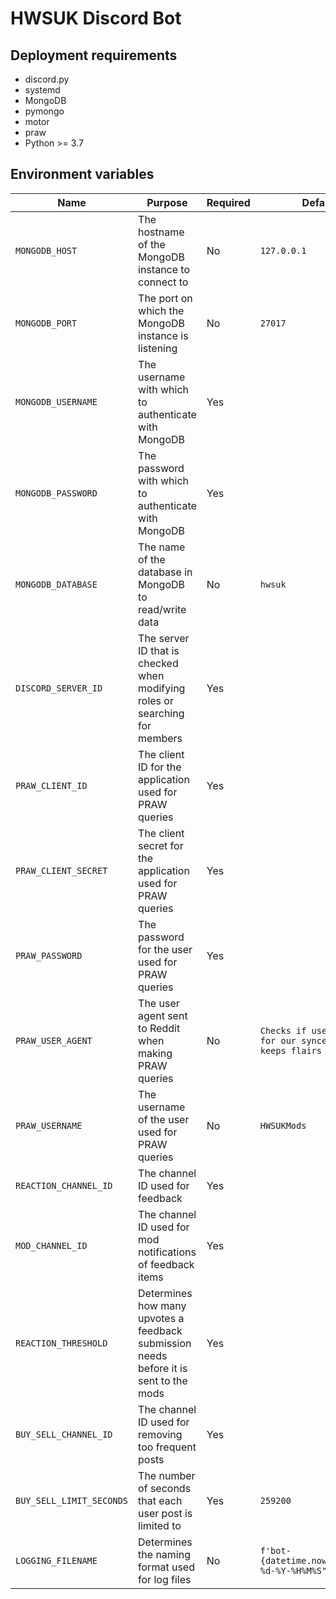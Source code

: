 # HWSUK Discord Bot

## Deployment requirements

- discord.py
- systemd
- MongoDB
- pymongo
- motor
- praw
- Python >= 3.7

## Environment variables

| Name | Purpose | Required | Default value |
|---|---|---|---|
| `MONGODB_HOST` | The hostname of the MongoDB instance to connect to | No | `127.0.0.1` |
| `MONGODB_PORT` | The port on which the MongoDB instance is listening | No | `27017` |
| `MONGODB_USERNAME` | The username with which to authenticate with MongoDB | Yes | |
| `MONGODB_PASSWORD` | The password with which to authenticate with MongoDB | Yes | |
| `MONGODB_DATABASE` | The name of the database in MongoDB to read/write data | No | `hwsuk` |
| `DISCORD_SERVER_ID` | The server ID that is checked when modifying roles or searching for members | Yes | |
| `PRAW_CLIENT_ID` | The client ID for the application used for PRAW queries | Yes | |
| `PRAW_CLIENT_SECRET` | The client secret for the application used for PRAW queries | Yes | |
| `PRAW_PASSWORD` | The password for the user used for PRAW queries | Yes | |
| `PRAW_USER_AGENT` | The user agent sent to Reddit when making PRAW queries | No | `Checks if users are banned for our synced discord and keeps flairs synced` |
| `PRAW_USERNAME` | The username of the user used for PRAW queries | No | `HWSUKMods` |
| `REACTION_CHANNEL_ID` | The channel ID used for feedback | Yes | |
| `MOD_CHANNEL_ID` | The channel ID used for mod notifications of feedback items | Yes | |
| `REACTION_THRESHOLD` | Determines how many upvotes a feedback submission needs before it is sent to the mods | Yes | |
| `BUY_SELL_CHANNEL_ID` | The channel ID used for removing too frequent posts | Yes | |
| `BUY_SELL_LIMIT_SECONDS` | The number of seconds that each user post is limited to | Yes | `259200` |
| `LOGGING_FILENAME` | Determines the naming format used for log files | No | `f'bot-{datetime.now().strftime("%m-%d-%Y-%H%M%S")}.log'` |
